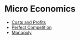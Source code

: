 # Micro Economics
- [Costs and Profits](</Costs and Profits.md>)
- [Perfect Competition](</Perfect Competition.md>)
- [Monopoly](</Monopoly.md>)
